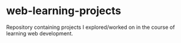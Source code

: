 # web-learning-projects
Repository containing projects I explored/worked on in the course of learning web development.
